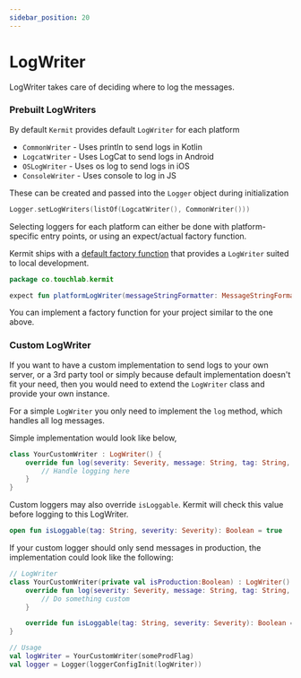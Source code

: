```yaml
---
sidebar_position: 20
---
```


# LogWriter

LogWriter takes care of deciding where to log the messages.

### Prebuilt LogWriters

By default `Kermit` provides default `LogWriter` for each platform

- `CommonWriter` - Uses println to send logs in Kotlin
- `LogcatWriter` - Uses LogCat to send logs in Android
- `OSLogWriter` - Uses os log to send logs in iOS
- `ConsoleWriter` - Uses console to log in JS

These can be created and passed into the `Logger` object during initialization

```kotlin
Logger.setLogWriters(listOf(LogcatWriter(), CommonWriter()))
```

Selecting loggers for each platform can either be done with platform-specific entry points, or using an expect/actual factory function.

Kermit ships with a [default factory function](https://github.com/touchlab/Kermit/blob/main/kermit-core/src/commonMain/kotlin/co/touchlab/kermit/platformLogWriter.kt) that provides a `LogWriter` suited to local development.

```kotlin
package co.touchlab.kermit

expect fun platformLogWriter(messageStringFormatter: MessageStringFormatter = DefaultFormatter): LogWriter
```

You can implement a factory function for your project similar to the one above.

### Custom LogWriter

If you want to have a custom implementation to send logs to your own server, or a 3rd party tool or simply because default implementation doesn't fit your need, then you would need to extend the `LogWriter` class and provide your own instance.

For a simple `LogWriter` you only need to implement the `log` method, which handles all log messages.

Simple implementation would look like below,
```kotlin
class YourCustomWriter : LogWriter() {
    override fun log(severity: Severity, message: String, tag: String, throwable: Throwable?) {
        // Handle logging here
    }
}
```

Custom loggers may also override `isLoggable`. Kermit will check this value before logging to this LogWriter.

```kotlin
open fun isLoggable(tag: String, severity: Severity): Boolean = true
```

If your custom logger should only send messages in production, the implementation could look like the following:

```kotlin
// LogWriter
class YourCustomWriter(private val isProduction:Boolean) : LogWriter() {
    override fun log(severity: Severity, message: String, tag: String, throwable: Throwable?) {
        // Do something custom
    }

    override fun isLoggable(tag: String, severity: Severity): Boolean = isProduction
}

// Usage 
val logWriter = YourCustomWriter(someProdFlag)
val logger = Logger(loggerConfigInit(logWriter))
```
